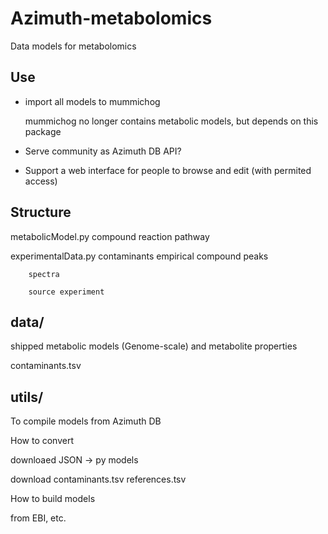 # Azimuth-metabolomics

Data models for metabolomics


## Use

* import all models to mummichog

  mummichog no longer contains metabolic models, but depends on this package

* Serve community as Azimuth DB API?

* Support a web interface for people to browse and edit (with permited access)





## Structure

metabolicModel.py
        compound
        reaction
        pathway




experimentalData.py
        contaminants
        empirical compound
        peaks

        spectra

        source experiment






## data/

shipped metabolic models (Genome-scale)
and metabolite properties


contaminants.tsv




## utils/

To compile models from Azimuth DB


How to convert

downloaed JSON -> py models


download 
  contaminants.tsv
  references.tsv

How to build models

from EBI, etc.

